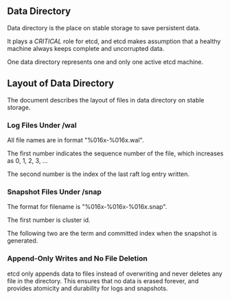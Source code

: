## Data Directory

Data directory is the place on stable storage to save persistent data.

It plays a *CRITICAL* role for etcd, and etcd makes assumption that a healthy machine always keeps complete and uncorrupted data.

One data directory represents one and only one active etcd machine.

## Layout of Data Directory

The document describes the layout of files in data directory on stable storage.

### Log Files Under /wal

All file names are in format "%016x-%016x.wal".

The first number indicates the sequence number of the file, which increases as 0, 1, 2, 3, ...

The second number is the index of the last raft log entry written.

### Snapshot Files Under /snap

The format for filename is "%016x-%016x-%016x.snap".

The first number is cluster id.

The following two are the term and committed index when the snapshot is generated.

### Append-Only Writes and No File Deletion

etcd only appends data to files instead of overwriting and never deletes any file in the directory. This ensures that no data is erased forever, and provides atomicity and durability for logs and snapshots.

